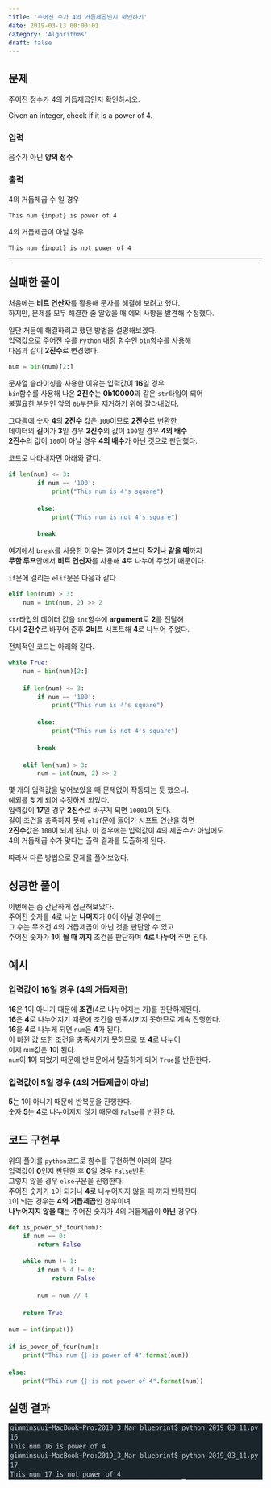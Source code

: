 ```yaml
---
title: '주어진 수가 4의 거듭제곱인지 확인하기'
date: 2019-03-13 00:00:01
category: 'Algorithms'
draft: false
---
```


## 문제

주어진 정수가 4의 거듭제곱인지 확인하시오.<br/>

Given an integer, check if it is a power of 4.

### 입력

음수가 아닌 **양의 정수**

### 출력

4의 거듭제곱 수 일 경우<br/>

```
This num {input} is power of 4
```

4의 거듭제곱이 아닐 경우<br/>

```
This num {input} is not power of 4
```

---

## 실패한 풀이

처음에는 **비트 연산자**를 활용해 문자를 해결해 보려고 했다.<br/>
하지만, 문제를 모두 해결한 줄 알았을 때 예외 사항을 발견해 수정했다.<br/>

일단 처음에 해결하려고 했던 방법을 설명해보겠다.<br/>
입력값으로 주어진 수를 `Python` 내장 함수인 `bin`함수를 사용해<br/>
다음과 같이 **2진수**로 변경했다.

```python
num = bin(num)[2:]
```

문자열 슬라이싱을 사용한 이유는 입력값이 **16**일 경우<br/>
`bin`함수를 사용해 나온 **2진수**는 **0b10000**과 같은 `str`타입이 되어<br/>
불필요한 부분인 앞의 `0b`부분을 제거하기 위해 잘라내었다.<br/>

그다음에 숫자 **4**의 **2진수** 값은 `100`이므로 **2진수**로 변환한<br/>
데이터의 **길이**가 **3**일 경우 **2진수**의 값이 `100`일 경우 **4의 배수**<br/>
**2진수**의 값이 `100`이 아닐 경우 **4의 배수**가 아닌 것으로 판단했다.<br/>

코드로 나타내자면 아래와 같다.

```python
if len(num) <= 3:
        if num == '100':
            print("This num is 4's square")

        else:
            print("This num is not 4's square")

        break
```

여기에서 `break`를 사용한 이유는 길이가 **3**보다 **작거나 같을 때**까지<br/>
**무한 루프**안에서 **비트 연산자**를 사용해 **4**로 나누어 주었기 때문이다.

`if`문에 걸리는 `elif`문은 다음과 같다.

```python
elif len(num) > 3:
    num = int(num, 2) >> 2
```

`str`타입의 데이터 값을 `int`함수에 **argument**로 **2**를 전달해<br/>
다시 **2진수**로 바꾸어 준후 **2비트** 시프트해 **4**로 나누어 주었다.

전체적인 코드는 아래와 같다.

```python
while True:
    num = bin(num)[2:]

    if len(num) <= 3:
        if num == '100':
            print("This num is 4's square")

        else:
            print("This num is not 4's square")

        break

    elif len(num) > 3:
        num = int(num, 2) >> 2
```

몇 개의 입력값을 넣어보았을 때 문제없이 작동되는 듯 했으나.<br/>
예외를 찾게 되어 수정하게 되었다.<br/>
입력값이 **17**일 경우 **2진수**로 바꾸게 되면 `10001`이 된다.<br/>
길이 조건을 충족하지 못해 `elif`문에 들어가 시프트 연산을 하면<br/>
**2진수**값은 `100`이 되게 된다. 이 경우에는 입력값이 4의 제곱수가 아님에도<br/>
4의 거듭제곱 수가 맞다는 출력 결과를 도출하게 된다.

따라서 다른 방법으로 문제를 풀어보았다.

## 성공한 풀이

이번에는 좀 간단하게 접근해보았다.<br/>
주어진 숫자를 4로 나눈 **나머지**가 0이 아닐 경우에는<br/>
그 수는 무조건 4의 거듭제곱이 아닌 것을 판단할 수 있고<br/>
주어진 숫자가 **1이 될 때 까지** 조건을 판단하며 **4로 나누어** 주면 된다.<br/>

## 예시

### 입력값이 **16**일 경우 (4의 거듭제곱)

**16**은 **1**이 아니기 때문에 **조건**(4로 나누어지는 가)를 판단하게된다.<br/>
**16**은 **4**로 나누어지기 때문에 조건을 만족시키지 못하므로 계속 진행한다.<br/>
**16**을 **4**로 나누게 되면 `num`은 **4**가 된다.<br/>
이 바뀐 값 또한 조건을 충족시키지 못하므로 또 **4**로 나누어<br/>
이제 `num`값은 **1**이 된다.<br/>
`num`이 **1**이 되었기 때문에 반복문에서 탈출하게 되어 `True`를 반환한다.

### 입력값이 **5**일 경우 (4의 거듭제곱이 아님)

**5**는 **1**이 아니기 때문에 반복문을 진행한다.<br/>
숫자 **5**는 **4**로 나누어지지 않기 때문에 `False`를 반환한다.

## 코드 구현부

위의 풀이를 `python`코드로 함수를 구현하면 아래와 같다.<br/>
입력값이 **0**인지 판단한 후 **0**일 경우 `False`반환<br/>
그렇지 않을 경우 `else`구문을 진행한다.<br/>
주어진 숫자가 `1`이 되거나 **4**로 나누어지지 않을 때 까지 반복한다.<br/>
`1`이 되는 경우는 **4의 거듭제곱**인 경우이며<br/>
**나누어지지 않을 때**는 주어진 숫자가 4의 거듭제곱이 **아닌** 경우다.

```python
def is_power_of_four(num):
    if num == 0:
        return False

    while num != 1:
        if num % 4 != 0:
            return False

        num = num // 4

    return True

num = int(input())

if is_power_of_four(num):
    print("This num {} is power of 4".format(num))

else:
    print("This num {} is not power of 4".format(num))
```

## 실행 결과

<img src="./images/2019-03-13/1.png" width="600" height="auto">
